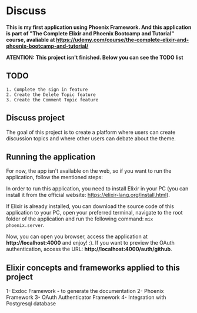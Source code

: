 # Discuss

**This is my first application using Phoenix Framework. And this application is part of "The Complete Elixir and Phoenix Bootcamp and Tutorial" course, avaliable at https://udemy.com/course/the-complete-elixir-and-phoenix-bootcamp-and-tutorial/**

**ATENTION: This project isn't finished. Below you can see the TODO list**
## TODO
    1. Complete the sign in feature
    2. Create the Delete Topic feature
    3. Create the Comment Topic feature

## Discuss project
The goal of this project is to create a platform where users can create discussion topics and where other users can debate about the theme.

## Running the application
For now, the app isn't available on the web, so if you want to run the application, follow the mentioned steps: 

In order to run this application, you need to install Elixir in your PC (you can install it from the official website: https://elixir-lang.org/install.html).

If Elixir is already installed, you can download the source code of this application to your PC, open your preferred terminal, navigate to the root folder of the application and run the following command:
`mix phoenix.server`.

Now, you can open you browser, access the application at **http://localhost:4000** and enjoy! :).
If you want to preview the OAuth authentication, access the URL: **http://localhost:4000/auth/github**.

## Elixir concepts and frameworks applied to this project
  1- Exdoc Framework - to generate the documentation
  2- Phoenix Framework
  3- OAuth Authenticator Framework
  4- Integration with Postgresql database
